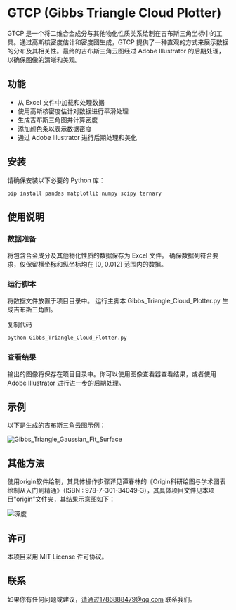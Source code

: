# GTCP (Gibbs Triangle Cloud Plotter)

GTCP 是一个将二维合金成分与其他物化性质关系绘制在吉布斯三角坐标中的工具。通过高斯核密度估计和密度图生成，GTCP 提供了一种直观的方式来展示数据的分布及其相关性。最终的吉布斯三角云图经过 Adobe Illustrator 的后期处理，以确保图像的清晰和美观。

## 功能

- 从 Excel 文件中加载和处理数据
- 使用高斯核密度估计对数据进行平滑处理
- 生成吉布斯三角图并计算密度
- 添加颜色条以表示数据密度
- 通过 Adobe Illustrator 进行后期处理和美化

## 安装

请确保安装以下必要的 Python 库：
```bash
pip install pandas matplotlib numpy scipy ternary
```

## 使用说明
### 数据准备

将包含合金成分及其他物化性质的数据保存为 Excel 文件。
确保数据列符合要求，仅保留横坐标和纵坐标均在 [0, 0.012] 范围内的数据。
### 运行脚本

将数据文件放置于项目目录中。
运行主脚本 Gibbs_Triangle_Cloud_Plotter.py 生成吉布斯三角图。

复制代码
```bash
python Gibbs_Triangle_Cloud_Plotter.py
```
### 查看结果

输出的图像将保存在项目目录中。你可以使用图像查看器查看结果，或者使用 Adobe Illustrator 进行进一步的后期处理。

## 示例
以下是生成的吉布斯三角云图示例：

![Gibbs_Triangle_Gaussian_Fit_Surface](https://github.com/user-attachments/assets/4831ff41-f0d5-4686-8ad5-ffff6d47b852)


## 其他方法
使用origin软件绘制，其具体操作步骤详见谭春林的《Origin科研绘图与学术图表绘制从入门到精通》（ISBN : 978-7-301-34049-3），其具体项目文件见本项目“origin”文件夹，其结果示意图如下：

![深度](https://github.com/user-attachments/assets/3468c2a1-0b1c-437b-bf69-03eb4bf0253e)

## 许可
本项目采用 MIT License 许可协议。

## 联系
如果你有任何问题或建议，请通过1786888479@qq.com 联系我们。
